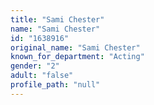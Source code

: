 ```yaml
---
title: "Sami Chester"
name: "Sami Chester"
id: "1638916"
original_name: "Sami Chester"
known_for_department: "Acting"
gender: "2"
adult: "false"
profile_path: "null"
---
```


